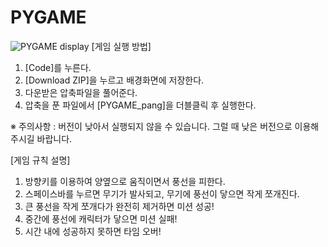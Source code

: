 # PYGAME
![PYGAME display](https://user-images.githubusercontent.com/67728547/86342438-93415180-bc92-11ea-8098-39307ed5df4b.jpg)
[게임 실행 방법]
1. [Code]를 누른다.
2. [Download ZIP]을 누르고 배경화면에 저장한다.
3. 다운받은 압축파일을 풀어준다.
4. 압축을 푼 파일에서 [PYGAME_pang]을 더블클릭 후 실행한다.

※ 주의사항 : 버전이 낮아서 실행되지 않을 수 있습니다. 그럴 때 낮은 버전으로 이용해주시길 바랍니다.

[게임 규칙 설명]
1. 방향키를 이용하여 양옆으로 움직이면서 풍선을 피한다.
2. 스페이스바를 누르면 무기가 발사되고, 무기에 풍선이 닿으면 작게 쪼개진다.
3. 큰 풍선을 작게 쪼개다가 완전히 제거하면 미션 성공!
4. 중간에 풍선에 캐릭터가 닿으면 미션 실패!
5. 시간 내에 성공하지 못하면 타임 오버!
